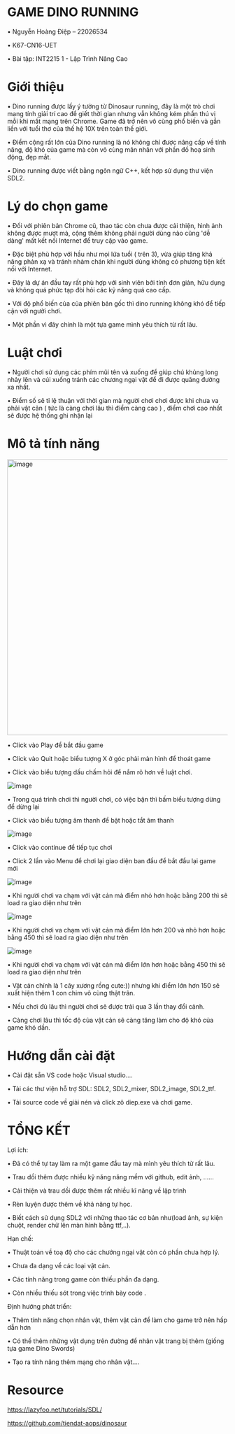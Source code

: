 # GAME DINO RUNNING
•	Nguyễn Hoàng Điệp – 22026534

•	K67-CN16-UET

•	Bài tập: INT2215 1 - Lập Trình Nâng Cao
#  Giới thiệu 
• Dino running được lấy ý tưởng từ Dinosaur running, đây là một trò chơi mang tính giải trí cao để giết thời gian nhưng vẫn không kém phần thú vị mỗi khi mất mạng trên Chrome. Game đã trở nên vô cùng phổ biến và gắn liền với tuổi thơ của thế hệ 10X trên toàn thế giới.

•	Điểm cộng rất lớn của Dino running là nó không chỉ được nâng cấp về tính năng, độ khó của game mà còn vô cùng mãn nhãn với phần đồ hoạ sinh động, đẹp mắt.

•	Dino running được viết bằng ngôn ngữ C++, kết hợp sử dụng thư viện SDL2.
# Lý do chọn game
•	Đối với phiên bản Chrome cũ, thao tác còn chưa được cải thiện, hình ảnh không được mượt mà, cộng thêm không phải người dùng nào cũng 'dễ dàng' mất kết nối Internet để truy cập vào game.

•	Đặc biệt phù hợp với hầu như mọi lứa tuổi ( trên 3), vừa giúp tăng khả năng phản xạ và tránh nhàm chán khi người dùng không có phương tiện kết nối với Internet.

•	Đây là dự án đầu tay rất phù hợp với sinh viên bởi tính đơn giản, hữu dụng và không quá phức tạp đòi hỏi các kỹ năng quá cao cấp.

•	Với độ phổ biến của của phiên bản gốc thì dino running không khó để tiếp cận với người chơi.

•	Một phần vì đây chính là một tựa game mình yêu thích từ rất lâu.
# Luật chơi
•	Người chơi sử dụng các phím mũi tên và xuống để giúp chú khủng long nhảy lên và cúi xuống tránh các chương ngại vật để đi được quãng đường xa nhất.

•	Điểm số sẽ tỉ lệ thuận với thời gian mà người chơi chơi được khi chưa va phải vật cản ( tức là càng chơi lâu thì điểm càng cao ) , điểm chơi cao nhất sẽ được hệ thống ghi nhận lại
# Mô tả tính năng
<img width="631" alt="image" src="https://github.com/hoangdiep2710/hello/assets/125895429/1831c9cf-f3d7-482e-b29b-90da1e74a754">

•	Click vào Play để bắt đầu game

•	Click vào Quit hoặc biểu tượng X ở góc phải màn hình để thoát game

• Click vào biểu tượng dấu chấm hỏi để nắm rõ hơn về luật chơi.

![image](https://github.com/hoangdiep2710/hello/assets/125895429/963569cc-16e7-49b5-94da-d9b58d85a681)

•	Trong quá trình chơi thì người chơi, có việc bận thì bấm biểu tượng dừng để dừng lại 

•	Click vào biểu tượng âm thanh để bật hoặc tắt âm thanh

![image](https://github.com/hoangdiep2710/hello/assets/125895429/ae768e95-1cf3-41ee-9843-8abbfff7570f)

•	Click vào continue để tiếp tục chơi

•	Click 2 lần vào Menu để chơi lại giao diện ban đầu để bắt đầu lại game mới

![image](https://github.com/hoangdiep2710/hello/assets/125895429/1a013b8d-5382-49a8-a2b6-12a75f1f35dd)

•	Khi người chơi va chạm với vật cản mà điểm nhỏ hơn hoặc bằng 200 thì sẽ load ra giao diện như trên

![image](https://github.com/hoangdiep2710/hello/assets/125895429/ce601907-d75a-4502-bec4-9d69c7bf201f)

•	Khi người chơi va chạm với vật cản mà điểm lớn hơn 200 và nhỏ hơn hoặc bằng 450 thì sẽ load ra giao diện như trên

![image](https://github.com/hoangdiep2710/hello/assets/125895429/9c73ec9c-e007-4259-b06c-96197dcd3463)

•	Khi người chơi va chạm với vật cản mà điểm lớn hơn hoặc bằng 450 thì sẽ load ra giao diện như trên

•	Vật cản chính là 1 cây xương rồng cute:)) nhưng khi điểm lớn hơn 150 sẽ xuất hiện thêm 1 con chim vô cùng thật trân.

•	Nếu chơi đủ lâu thì người chơi sẽ được trải qua 3 lần thay đổi cảnh.

•	Càng chơi lâu thì tốc độ của vật cản sẽ càng tăng làm cho độ khó của game khó dần.

 # Hướng dẫn cài đặt  
•	Cài đặt sẵn VS code hoặc Visual studio….

•	Tải các thư viện hỗ trợ SDL: SDL2, SDL2_mixer, SDL2_image, SDL2_ttf.

•	Tải source code về giải nén và click zô diep.exe và chơi game.
 # TỔNG KẾT
 Lợi ích:
 
•	Đã có thể tự tay làm ra một game đầu tay mà mình yêu thích từ rất lâu.

•	Trau dồi thêm được nhiều kỹ năng năng mềm với github, edit ảnh, ……

•	Cải thiện và trau dồi được thêm rất nhiều kĩ năng về lập trình

•	Rèn luyện được thêm về khả năng tự học.

•	Biết cách sử dụng SDL2 với những thao tác cơ bản như(load ảnh, sự kiện chuột, render chữ lên màn hình bằng ttf,..).

Hạn chế:

•	Thuật toán về toạ độ cho các chướng ngại vật còn có phần chưa hợp lý.

•	Chưa đa dạng về các loại vật cản.

•	Các tính năng trong game còn thiếu phần đa dạng.

•	Còn nhiều thiếu sót trong việc trình bày code .

Định hướng phát triển:

•	Thêm tính năng chọn nhân vật, thêm vật cản để làm cho game trở nên hấp dẫn hơn

•	Có thể thêm những vật dụng trên đường để nhân vật trang bị thêm (giống tựa game Dino Swords) 

•	Tạo ra tính năng thêm mạng cho nhân vật….

# Resource
https://lazyfoo.net/tutorials/SDL/

https://github.com/tiendat-aops/dinosaur


